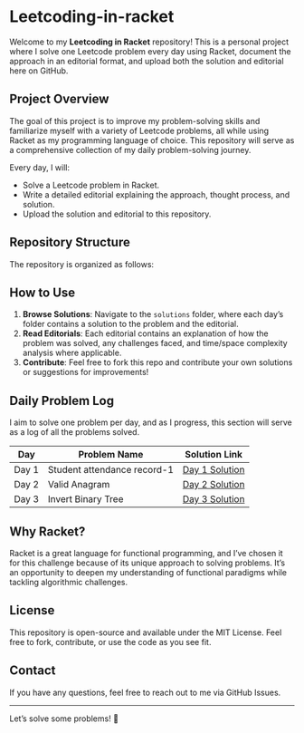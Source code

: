 # Leetcoding-in-racket

Welcome to my **Leetcoding in Racket** repository! This is a personal project where I solve one Leetcode problem every day using Racket, document the approach in an editorial format, and upload both the solution and editorial here on GitHub.

## Project Overview
The goal of this project is to improve my problem-solving skills and familiarize myself with a variety of Leetcode problems, all while using Racket as my programming language of choice. This repository will serve as a comprehensive collection of my daily problem-solving journey.

Every day, I will:
- Solve a Leetcode problem in Racket.
- Write a detailed editorial explaining the approach, thought process, and solution.
- Upload the solution and editorial to this repository.

## Repository Structure
The repository is organized as follows:


## How to Use
1. **Browse Solutions**: Navigate to the `solutions` folder, where each day’s folder contains a solution to the problem and the editorial.
2. **Read Editorials**: Each editorial contains an explanation of how the problem was solved, any challenges faced, and time/space complexity analysis where applicable.
3. **Contribute**: Feel free to fork this repo and contribute your own solutions or suggestions for improvements!

## Daily Problem Log
I aim to solve one problem per day, and as I progress, this section will serve as a log of all the problems solved.

| Day  | Problem Name         | Solution Link            |
|------|----------------------|--------------------------|
| Day 1| Student attendance record-1            | [Day 1 Solution](https://leetcode.com/problems/student-attendance-record-i/solutions/6080325/recursive-racket-solution-in-o-n-time) |
| Day 2| Valid Anagram  | [Day 2 Solution](https://leetcode.com/problems/valid-anagram/solutions/6089238/recursive-racket-solution-in-o-n-log-n-time) |
| Day 3  | Invert Binary Tree | [Day 3 Solution](https://leetcode.com/problems/invert-binary-tree/solutions/6095843/recursive-solution-in-o-n-time)|

## Why Racket?
Racket is a great language for functional programming, and I’ve chosen it for this challenge because of its unique approach to solving problems. It’s an opportunity to deepen my understanding of functional paradigms while tackling algorithmic challenges.

## License
This repository is open-source and available under the MIT License. Feel free to fork, contribute, or use the code as you see fit.

## Contact
If you have any questions, feel free to reach out to me via GitHub Issues.

---
Let’s solve some problems! 🚀


